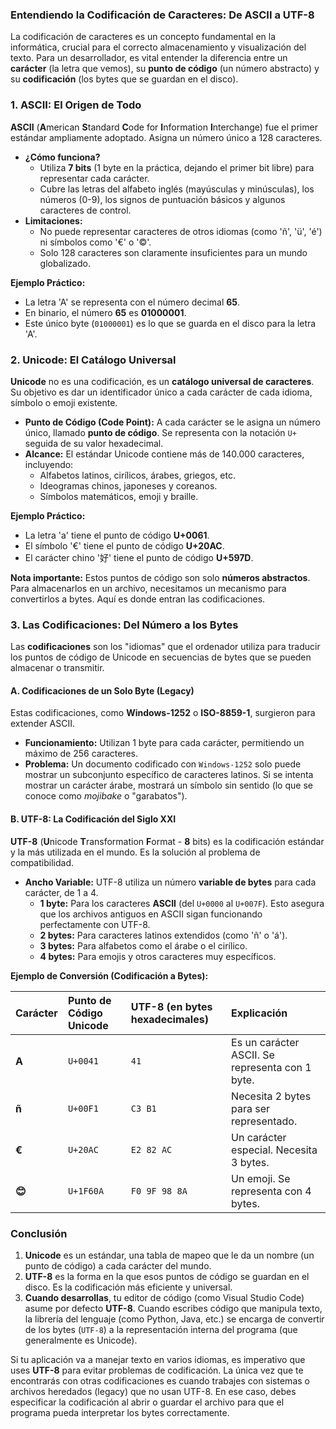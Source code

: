 ### Entendiendo la Codificación de Caracteres: De ASCII a UTF-8

La codificación de caracteres es un concepto fundamental en la informática, crucial para el correcto almacenamiento y visualización del texto. Para un desarrollador, es vital entender la diferencia entre un **carácter** (la letra que vemos), su **punto de código** (un número abstracto) y su **codificación** (los bytes que se guardan en el disco).

### 1. ASCII: El Origen de Todo

**ASCII** (**A**merican **S**tandard **C**ode for **I**nformation **I**nterchange) fue el primer estándar ampliamente adoptado. Asigna un número único a 128 caracteres.

* **¿Cómo funciona?**
    * Utiliza **7 bits** (1 byte en la práctica, dejando el primer bit libre) para representar cada carácter.
    * Cubre las letras del alfabeto inglés (mayúsculas y minúsculas), los números (0-9), los signos de puntuación básicos y algunos caracteres de control.
* **Limitaciones:**
    * No puede representar caracteres de otros idiomas (como 'ñ', 'ü', 'é') ni símbolos como '€' o '©'.
    * Solo 128 caracteres son claramente insuficientes para un mundo globalizado.

**Ejemplo Práctico:**
* La letra 'A' se representa con el número decimal **65**.
* En binario, el número **65** es **01000001**.
* Este único byte (`01000001`) es lo que se guarda en el disco para la letra 'A'.



### 2. Unicode: El Catálogo Universal

**Unicode** no es una codificación, es un **catálogo universal de caracteres**. Su objetivo es dar un identificador único a cada carácter de cada idioma, símbolo o emoji existente.

* **Punto de Código (Code Point):** A cada carácter se le asigna un número único, llamado **punto de código**. Se representa con la notación `U+` seguida de su valor hexadecimal.
* **Alcance:** El estándar Unicode contiene más de 140.000 caracteres, incluyendo:
    * Alfabetos latinos, cirílicos, árabes, griegos, etc.
    * Ideogramas chinos, japoneses y coreanos.
    * Símbolos matemáticos, emoji y braille.

**Ejemplo Práctico:**
* La letra 'a' tiene el punto de código **U+0061**.
* El símbolo '€' tiene el punto de código **U+20AC**.
* El carácter chino '好' tiene el punto de código **U+597D**.

**Nota importante:** Estos puntos de código son solo **números abstractos**. Para almacenarlos en un archivo, necesitamos un mecanismo para convertirlos a bytes. Aquí es donde entran las codificaciones.



### 3. Las Codificaciones: Del Número a los Bytes

Las **codificaciones** son los "idiomas" que el ordenador utiliza para traducir los puntos de código de Unicode en secuencias de bytes que se pueden almacenar o transmitir.

#### A. Codificaciones de un Solo Byte (Legacy)

Estas codificaciones, como **Windows-1252** o **ISO-8859-1**, surgieron para extender ASCII.
* **Funcionamiento:** Utilizan 1 byte para cada carácter, permitiendo un máximo de 256 caracteres.
* **Problema:** Un documento codificado con `Windows-1252` solo puede mostrar un subconjunto específico de caracteres latinos. Si se intenta mostrar un carácter árabe, mostrará un símbolo sin sentido (lo que se conoce como *mojibake* o "garabatos").

#### B. UTF-8: La Codificación del Siglo XXI

**UTF-8** (**U**nicode **T**ransformation **F**ormat - **8** bits) es la codificación estándar y la más utilizada en el mundo. Es la solución al problema de compatibilidad.

* **Ancho Variable:** UTF-8 utiliza un número **variable de bytes** para cada carácter, de 1 a 4.
    * **1 byte:** Para los caracteres **ASCII** (del `U+0000` al `U+007F`). Esto asegura que los archivos antiguos en ASCII sigan funcionando perfectamente con UTF-8.
    * **2 bytes:** Para caracteres latinos extendidos (como 'ñ' o 'á').
    * **3 bytes:** Para alfabetos como el árabe o el cirílico.
    * **4 bytes:** Para emojis y otros caracteres muy específicos.

**Ejemplo de Conversión (Codificación a Bytes):**

| Carácter | Punto de Código Unicode | UTF-8 (en bytes hexadecimales) | Explicación |
| :--- | :--- | :--- | :--- |
| **A** | `U+0041` | `41` | Es un carácter ASCII. Se representa con 1 byte. |
| **ñ** | `U+00F1` | `C3 B1` | Necesita 2 bytes para ser representado. |
| **€** | `U+20AC` | `E2 82 AC` | Un carácter especial. Necesita 3 bytes. |
| **😊** | `U+1F60A` | `F0 9F 98 8A` | Un emoji. Se representa con 4 bytes. |



### Conclusión 


1.  **Unicode** es un estándar, una tabla de mapeo que le da un nombre (un punto de código) a cada carácter del mundo.
2.  **UTF-8** es la forma en la que esos puntos de código se guardan en el disco. Es la codificación más eficiente y universal.
3.  **Cuando desarrollas**, tu editor de código (como Visual Studio Code) asume por defecto **UTF-8**. Cuando escribes código que manipula texto, la librería del lenguaje (como Python, Java, etc.) se encarga de convertir de los bytes (`UTF-8`) a la representación interna del programa (que generalmente es Unicode).

Si tu aplicación va a manejar texto en varios idiomas, es imperativo que uses **UTF-8** para evitar problemas de codificación. La única vez que te encontrarás con otras codificaciones es cuando trabajes con sistemas o archivos heredados (legacy) que no usan UTF-8. En ese caso, debes especificar la codificación al abrir o guardar el archivo para que el programa pueda interpretar los bytes correctamente.